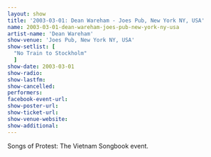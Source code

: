```yaml
---
layout: show
title: '2003-03-01: Dean Wareham - Joes Pub, New York NY, USA'
name: 2003-03-01-dean-wareham-joes-pub-new-york-ny-usa
artist-name: 'Dean Wareham'
show-venue: 'Joes Pub, New York NY, USA'
show-setlist: [
  "No Train to Stockholm"
  ]
show-date: 2003-03-01
show-radio: 
show-lastfm: 
show-cancelled: 
performers: 
facebook-event-url: 
show-poster-url: 
show-ticket-url: 
show-venue-website: 
show-additional: 
---
```

Songs of Protest: The Vietnam Songbook event.